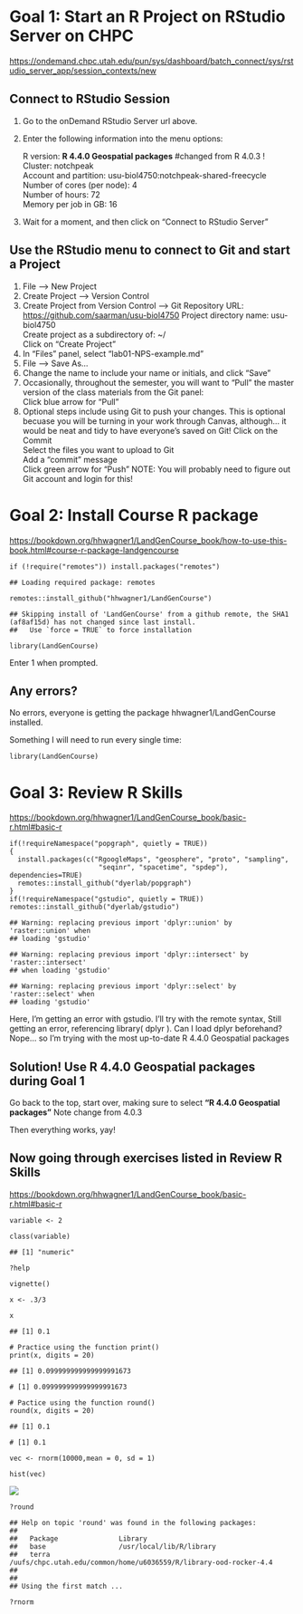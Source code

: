 # Goal 1: Start an R Project on RStudio Server on CHPC

<https://ondemand.chpc.utah.edu/pun/sys/dashboard/batch_connect/sys/rstudio_server_app/session_contexts/new>

## Connect to RStudio Session

1.  Go to the onDemand RStudio Server url above.

2.  Enter the following information into the menu options:

    R version: **R 4.4.0 Geospatial packages** \#changed from R 4.0.3
    !  
    Cluster: notchpeak  
    Account and partition: usu-biol4750:notchpeak-shared-freecycle  
    Number of cores (per node): 4  
    Number of hours: 72  
    Memory per job in GB: 16

3.  Wait for a moment, and then click on “Connect to RStudio Server”

## Use the RStudio menu to connect to Git and start a Project

1.  File –&gt; New Project  
2.  Create Project –&gt; Version Control
3.  Create Project from Version Control –&gt; Git Repository URL:
    <https://github.com/saarman/usu-biol4750> Project directory name:
    usu-biol4750  
    Create project as a subdirectory of: ~/  
    Click on “Create Project”  
4.  In “Files” panel, select “lab01-NPS-example.md”  
5.  File –&gt; Save As…  
6.  Change the name to include your name or initials, and click “Save”  
7.  Occasionally, throughout the semester, you will want to “Pull” the
    master version of the class materials from the Git panel:  
    Click blue arrow for “Pull”  
8.  Optional steps include using Git to push your changes. This is
    optional becuase you will be turning in your work through Canvas,
    although… it would be neat and tidy to have everyone’s saved on Git!
    Click on the Commit  
    Select the files you want to upload to Git  
    Add a “commit” message  
    Click green arrow for “Push” NOTE: You will probably need to figure
    out Git account and login for this!

# Goal 2: Install Course R package

<https://bookdown.org/hhwagner1/LandGenCourse_book/how-to-use-this-book.html#course-r-package-landgencourse>

    if (!require("remotes")) install.packages("remotes")

    ## Loading required package: remotes

    remotes::install_github("hhwagner1/LandGenCourse")

    ## Skipping install of 'LandGenCourse' from a github remote, the SHA1 (af8af15d) has not changed since last install.
    ##   Use `force = TRUE` to force installation

    library(LandGenCourse)

Enter 1 when prompted.

## Any errors?

No errors, everyone is getting the package hhwagner1/LandGenCourse
installed.

Something I will need to run every single time:

    library(LandGenCourse)

# Goal 3: Review R Skills

<https://bookdown.org/hhwagner1/LandGenCourse_book/basic-r.html#basic-r>

    if(!requireNamespace("popgraph", quietly = TRUE))
    {
      install.packages(c("RgoogleMaps", "geosphere", "proto", "sampling", 
                          "seqinr", "spacetime", "spdep"), dependencies=TRUE)
      remotes::install_github("dyerlab/popgraph")
    }
    if(!requireNamespace("gstudio", quietly = TRUE)) remotes::install_github("dyerlab/gstudio")

    ## Warning: replacing previous import 'dplyr::union' by 'raster::union' when
    ## loading 'gstudio'

    ## Warning: replacing previous import 'dplyr::intersect' by 'raster::intersect'
    ## when loading 'gstudio'

    ## Warning: replacing previous import 'dplyr::select' by 'raster::select' when
    ## loading 'gstudio'

Here, I’m getting an error with gstudio. I’ll try with the remote
syntax, Still getting an error, referencing library( dplyr ). Can I load
dplyr beforehand? Nope… so I’m trying with the most up-to-date R 4.4.0
Geospatial packages

## Solution! Use **R 4.4.0 Geospatial packages during Goal 1**

Go back to the top, start over, making sure to select **“R 4.4.0
Geospatial packages”** Note change from 4.0.3

Then everything works, yay!

## Now going through exercises listed in Review R Skills

<https://bookdown.org/hhwagner1/LandGenCourse_book/basic-r.html#basic-r>

    variable <- 2

    class(variable)

    ## [1] "numeric"

    ?help

    vignette()

    x <- .3/3

    x

    ## [1] 0.1

    # Practice using the function print()
    print(x, digits = 20)

    ## [1] 0.099999999999999991673

    # [1] 0.099999999999999991673

    # Pactice using the function round()
    round(x, digits = 20)

    ## [1] 0.1

    # [1] 0.1

    vec <- rnorm(10000,mean = 0, sd = 1)

    hist(vec)

![](lab01-R-review-NPS-example_files/figure-markdown_strict/unnamed-chunk-4-1.png)

    ?round

    ## Help on topic 'round' was found in the following packages:
    ## 
    ##   Package               Library
    ##   base                  /usr/local/lib/R/library
    ##   terra                 /uufs/chpc.utah.edu/common/home/u6036559/R/library-ood-rocker-4.4
    ## 
    ## 
    ## Using the first match ...

    ?rnorm
